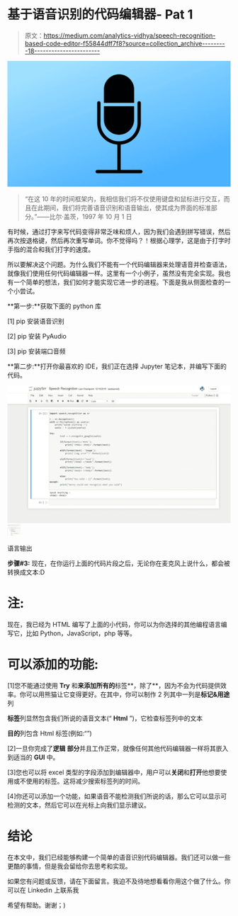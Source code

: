 # 基于语音识别的代码编辑器- Pat 1

> 原文：<https://medium.com/analytics-vidhya/speech-recognition-based-code-editor-f55844dff7f8?source=collection_archive---------18----------------------->

![](img/2acf2b9a1720141166b5678a819d28d6.png)

> “在这 10 年的时间框架内，我相信我们将不仅使用键盘和鼠标进行交互，而且在此期间，我们将完善语音识别和语音输出，使其成为界面的标准部分。”——比尔·盖茨，1997 年 10 月 1 日

有时候，通过打字来写代码变得非常乏味和烦人，因为我们会遇到拼写错误，然后再次按退格键，然后再次重写单词。你不觉得吗？！根据心理学，这是由于打字时手指的混合和我们打字的速度。

所以要解决这个问题。为什么我们不能有一个代码编辑器来处理语音并检查语法，就像我们使用任何代码编辑器一样。这里有一个小例子，虽然没有完全实现。我也有一个简单的想法，我们如何才能实现它进一步的进程。下面是我从侧面检查的一个小尝试。

**第一步:**获取下面的 python 库

[1] pip 安装语音识别

[2] pip 安装 PyAudio

[3] pip 安装端口音频

**第二步:**打开你最喜欢的 IDE，我们正在选择 Jupyter 笔记本，并编写下面的代码。

![](img/554fa767424cf7b695742c846c19af33.png)![](img/326ec5d1c3143fbf37f3359ec551a32c.png)

语言输出

**步骤#3:** 现在，在你运行上面的代码片段之后，无论你在麦克风上说什么，都会被转换成文本:D

# **注:**

现在，我已经为 HTML 编写了上面的小代码，你可以为你选择的其他编程语言编写它，比如 Python，JavaScript，php 等等。

# **可以添加的功能:**

[1]您不能通过使用 **Try** 和**来添加所有的**标签**，除了**，因为不会为代码提供效率。你可以用熊猫让它变得更好。在其中，你可以制作 2 列其中一列是**标记&用途**列

**标签**列显然包含我们所说的语音文本(“ **Html** ”)，它检查标签列中的文本

**目的**列包含 Html 标签(例如:“**<Html></Html>**”)

[2]一旦你完成了**逻辑** **部分**并且工作正常，就像任何其他代码编辑器一样将其嵌入到适当的 **GUI** 中。

[3]您也可以将 excel 类型的字段添加到编辑器中，用户可以**关闭**和**打开**他想要使用或不使用的标签。这将减少搜索标签列的时间。

[4]你还可以添加一个功能，如果语音不能检测我们所说的话，那么它可以显示可检测的文本，然后它可以在光标上向我们显示建议。

# 结论

在本文中，我们已经能够构建一个简单的语音识别代码编辑器。我们还可以做一些更酷的事情，但是我会留给你去思考和实现。

如果您有问题或反馈，请在下面留言。我迫不及待地想看看你用这个做了什么。你可以在 Linkedin 上联系我

希望有帮助。谢谢；)